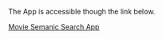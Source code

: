 The App is accessible though the link below.

[Movie Semanic Search App](cine-seek-explore-discover-1sjv2.vercel.app)
